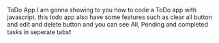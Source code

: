 ToDo App
 I am gonna showing to you how to code a ToDo app with javascript. this todo app also have some features such as clear all button and edit and delete button and you can see All, Pending and completed tasks in seperate tabs❗️
 